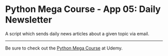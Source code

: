 # Python Mega Course - App 05: Daily Newsletter
A script which sends daily news articles about a given topic via email.

***

Be sure to check out the [Python Mega Course](https://www.udemy.com/course/the-python-mega-course/) at Udemy.